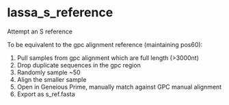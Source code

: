 # lassa_s_reference
Attempt an S reference

To be equivalent to the gpc alignment reference (maintaining pos60):

1. Pull samples from gpc alignment which are full length (>3000nt)
2. Drop duplicate sequences in the gpc region
3. Randomly sample ~50
4. Align the smaller sample
5. Open in Geneious Prime, manually match against GPC manual alignment
6. Export as s_ref.fasta
